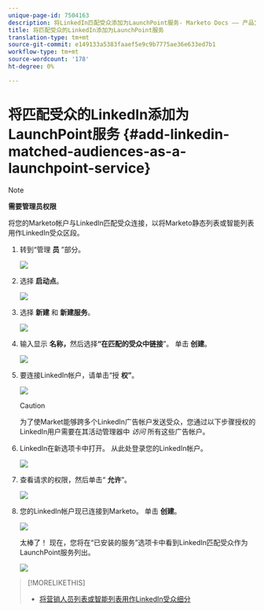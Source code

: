 ```yaml
---
unique-page-id: 7504163
description: 将LinkedIn匹配受众添加为LaunchPoint服务- Marketo Docs —— 产品文档
title: 将匹配受众的LinkedIn添加为LaunchPoint服务
translation-type: tm+mt
source-git-commit: e149133a5383faaef5e9c9b7775ae36e633ed7b1
workflow-type: tm+mt
source-wordcount: '178'
ht-degree: 0%

---
```



# 将匹配受众的LinkedIn添加为LaunchPoint服务 {#add-linkedin-matched-audiences-as-a-launchpoint-service}

>[!NOTE]
>
>**需要管理员权限**

将您的Marketo帐户与LinkedIn匹配受众连接，以将Marketo静态列表或智能列表用作LinkedIn受众区段。

1. 转到“管理 **员** ”部分。

   ![](assets/admin.png)

1. 选择 **启动点**。

   ![](assets/image2014-12-5-14-3a35-3a27.png)

1. 选择 **新建** 和 **新建服务**。

   ![](assets/image2014-12-5-14-3a37-3a33.png)

1. 输入显示 **名称，**&#x200B;然后选择&#x200B;**“在匹配的受众中链接**”。 单击 **创建**。

   ![](assets/image2018-2-23-14-3a25-3a39.png)

1. 要连接LinkedIn帐户，请单击“授 **权”**。

   ![](assets/authorizeaccount.png)

   >[!CAUTION]
   >
   >为了使Market能够跨多个LinkedIn广告帐户发送受众，您通过以下步骤授权的LinkedIn用户需要在其活动管理器中 *访问* 所有这些广告帐户。

1. LinkedIn在新选项卡中打开。 从此处登录您的LinkedIn帐户。

   ![](assets/image2018-2-23-14-3a32-3a20.png)

1. 查看请求的权限，然后单击“ **允许**”。

   ![](assets/li-permissions.png)

1. 您的LinkedIn帐户现已连接到Marketo。 单击 **创建**。

   ![](assets/image2018-2-23-14-3a35-3a55.png)

   太棒了！ 现在，您将在“已安装的服务”选项卡中看到LinkedIn匹配受众作为LaunchPoint服务列出。

   ![](assets/bartholomew2.png)

>[!MORELIKETHIS]
>
>* [将营销人员列表或智能列表用作LinkedIn受众细分](../../../product-docs/demand-generation/social/social-functions/use-a-marketo-list-or-smart-list-as-a-linkedin-audience-segment.md)

>



